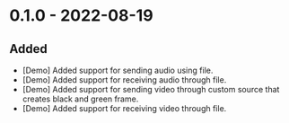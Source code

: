# 0.1.0 - 2022-08-19

## Added
* [Demo] Added support for sending audio using file.
* [Demo] Added support for receiving audio through file.
* [Demo] Added support for sending video through custom source that creates black and green frame. 
* [Demo] Added support for receiving video through file.